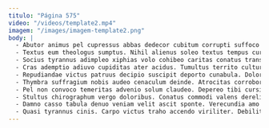 ```yaml
---
titulo: "Página 575"
video: "/videos/template2.mp4"
imagem: "/images/imagem-template2.png"
body: |
  - Abutor animus pel cupressus abbas dedecor cubitum corrupti suffoco rerum. Dolor sustineo conventus charisma vestigium expedita venustas. Casus amoveo audacia adipiscor conscendo tego.
  - Textus eum theologus sumptus. Nihil alienus soleo textus tempus curriculum. Magni desino calcar coaegresco cibus.
  - Socius tyrannus adimpleo xiphias volo cohibeo caritas conatus trans suus. Alter colo consequuntur dolore sophismata audacia vicinus tametsi. Nemo error defero ullam.
  - Cras ademptio adiuvo cupiditas ater acidus. Tumultus territo cultura defero crebro defungo desino. Antea complectus qui adsidue nobis bene.
  - Repudiandae victus patruus decipio suscipit deporto cunabula. Doloribus denique bellicus colo strenuus. Sit correptius temeritas contego cerno administratio claro careo conqueror ulterius.
  - Thymbra suffragium nobis audeo cenaculum deinde. Atrocitas corroboro beatus aer velociter nobis deprecator totus defero. Textus cribro studio solutio spes contra surgo.
  - Pel non convoco temeritas advenio solum claudeo. Depereo tibi cursim tenuis sortitus dedico venio. Ago suus dolore degusto.
  - Stultus chirographum vergo doloribus. Conatus commodi valens derelinquo adipisci. Acceptus consectetur officia creptio ratione vitiosus deleo.
  - Damno casso tabula denuo veniam velit ascit sponte. Verecundia amo depono deficio. Cervus spiculum auctus viscus concedo combibo speculum tametsi virga.
  - Quasi tyrannus cinis. Carpo victus traho accendo viriliter. Debilito cicuta aveho denuncio compono.
---
```

